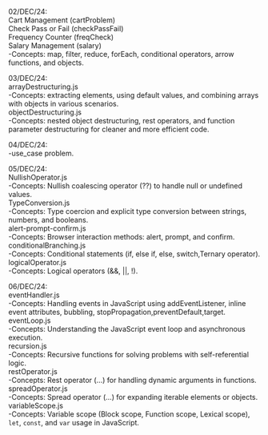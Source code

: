 02/DEC/24:  
Cart Management (cartProblem)  
Check Pass or Fail (checkPassFail)  
Frequency Counter (freqCheck)  
Salary Management (salary)  
-Concepts: map, filter, reduce, forEach, conditional operators, arrow functions, and objects.  

03/DEC/24:  
arrayDestructuring.js  
-Concepts: extracting elements, using default values, and combining arrays with objects in various scenarios.  
objectDestructuring.js  
-Concepts: nested object destructuring, rest operators, and function parameter destructuring for cleaner and more efficient code.  

04/DEC/24:  
-use_case problem. 

05/DEC/24:  
NullishOperator.js  
-Concepts: Nullish coalescing operator (??) to handle null or undefined values.  
TypeConversion.js  
-Concepts: Type coercion and explicit type conversion between strings, numbers, and booleans.  
alert-prompt-confirm.js  
-Concepts: Browser interaction methods: alert, prompt, and confirm.  
conditionalBranching.js  
-Concepts: Conditional statements (if, else if, else, switch,Ternary operator).  
logicalOperator.js  
-Concepts: Logical operators (&&, ||, !).  

06/DEC/24:  
eventHandler.js  
-Concepts: Handling events in JavaScript using addEventListener, inline event attributes, bubbling, stopPropagation,preventDefault,target.  
eventLoop.js  
-Concepts: Understanding the JavaScript event loop and asynchronous execution.  
recursion.js  
-Concepts: Recursive functions for solving problems with self-referential logic.  
restOperator.js  
-Concepts: Rest operator (...) for handling dynamic arguments in functions.  
spreadOperator.js  
-Concepts: Spread operator (...) for expanding iterable elements or objects.  
variableScope.js  
-Concepts: Variable scope (Block scope, Function scope, Lexical scope), `let`, `const`, and `var` usage in JavaScript.

